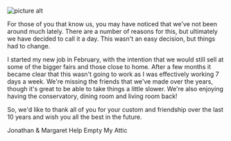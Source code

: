 ![picture alt](http://helpemptymyattic.co.uk/skin/frontend/base/default/images/hema-logo.png "Help Empty My Attic Logo")

For those of you that know us, you may have noticed that we've not been around much lately.  There are a number of reasons for this, but ultimately we have decided to call it a day.  This wasn't an easy decision, but things had to change.  

I started my new job in February, with the intention that we would still sell at some of the bigger fairs and those close to home.  After a few months it became clear that this wasn't going to work as I was effectively working 7 days a week.  We're missing the friends that we've made over the years, though it's great to be able to take things a little slower.  We're also enjoying having the conservatory, dining room and living room back!

So, we'd like to thank all of you for your custom and friendship over the last 10 years and wish you all the best in the future.

Jonathan & Margaret
Help Empty My Attic
